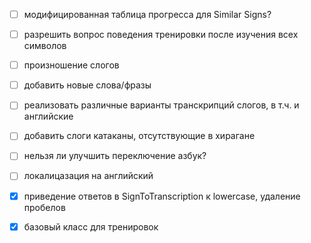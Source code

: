 - [ ] модифицированная таблица прогресса для Similar Signs?
- [ ] разрешить вопрос поведения тренировки после изучения всех символов
- [ ] произношение слогов
- [ ] добавить новые слова/фразы
- [ ] реализовать различные варианты транскрипций слогов, в т.ч. и английские
- [ ] добавить слоги катаканы, отсутствующие в хирагане
- [ ] нельзя ли улучшить переключение азбук?
- [ ] локалицазация на английский


- [x] приведение ответов в SignToTranscription к lowercase, удаление пробелов
- [x] базовый класс для тренировок
